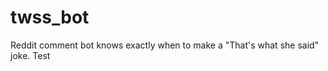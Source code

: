 twss_bot
========

Reddit comment bot knows exactly when to make a "That's what she said" joke. Test